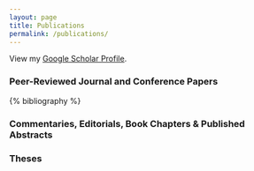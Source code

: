 ```yaml
---
layout: page
title: Publications
permalink: /publications/
---
```


View my [Google Scholar Profile](http://scholar.google.com/citations?hl=en&user=YEcBVFAAAAAJ&view_op=list_works&pagesize=100).

### Peer-Reviewed Journal and Conference Papers

{% bibliography %}

### Commentaries, Editorials, Book Chapters & Published Abstracts

### Theses